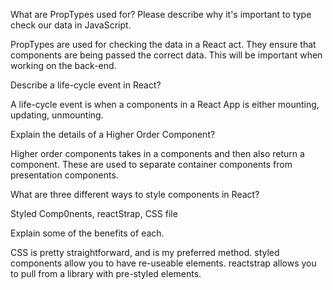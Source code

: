  What are PropTypes used for? Please describe why it's important to type check our data in JavaScript.

PropTypes are used for checking the data in a React act. They ensure that components are being passed the correct data. This will be important when working on the back-end. 


 Describe a life-cycle event in React?

A life-cycle event is when a components in a React App is either mounting, updating, unmounting.


 Explain the details of a Higher Order Component?

 Higher order components takes in a components and then also return a component. These are used to separate container components from presentation components. 


 What are three different ways to style components in React? 
 
 Styled Comp0nents, reactStrap, CSS file
 
 
 Explain some of the benefits of each.

 CSS is pretty straightforward, and is my preferred method.
 styled components allow you to have re-useable elements. 
 reactstrap allows you to pull from a library with pre-styled elements. 